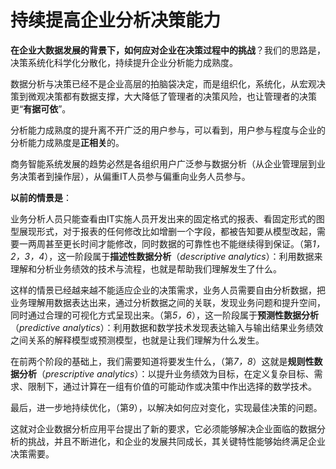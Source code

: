 # 持续提高企业分析决策能力

**在企业大数据发展的背景下，如何应对企业在决策过程中的挑战**？我们的思路是，决策系统化科学化分散化，持续提升企业分析能力成熟度。

数据分析与决策已经不是企业高层的拍脑袋决定，而是组织化，系统化，从宏观决策到微观决策都有数据支撑，大大降低了管理者的决策风险，也让管理者的决策更“**有据可依**”。

分析能力成熟度的提升离不开广泛的用户参与，可以看到，用户参与程度与企业的分析能力成熟度是**正相关**的。

商务智能系统发展的趋势必然是各组织用户广泛参与数据分析（从企业管理层到业务决策者到操作层），从偏重IT人员参与偏重向业务人员参与。

**以前的情景是**：

业务分析人员只能查看由IT实施人员开发出来的固定格式的报表、看固定形式的图型展现形式，对于报表的任何修改比如增删一个字段，都被告知要从模型改起，需要一两周甚至更长时间才能修改，同时数据的可靠性也不能继续得到保证。（第*1，2，3，4*），这一阶段属于**描述性数据分析**（*descriptive analytics*）：利用数据来理解和分析业务绩效的技术与流程，也就是帮助我们理解发生了什么。

这样的情景已经越来越不能适应企业的决策需求，业务人员需要自由分析数据，把业务理解用数据表达出来，通过分析数据之间的关联，发现业务问题和提升空间，同时通过合理的可视化方式呈现出来。（第*5，6*），这一阶段属于**预测性数据分析**（*predictive analytics*）：利用数据和数学技术发现表达输入与输出结果业务绩效之间关系的解释模型或预测模型，也就是让我们理解为什么发生。

在前两个阶段的基础上，我们需要知道将要发生什么，（第*7，8*）这就是**规则性数据分析**（*prescriptive analytics*）：以提升业务绩效为目标，在定义复杂目标、需求、限制下，通过计算在一组有价值的可能动作或决策中作出选择的数学技术。


最后，进一步地持续优化，（第*9*），以解决如何应对变化，实现最佳决策的问题。

这就对企业数据分析应用平台提出了新的要求，它必须能够解决企业面临的数据分析的挑战，并且不断进化，和企业的发展共同成长，其关键特性能够始终满足企业决策需要。
